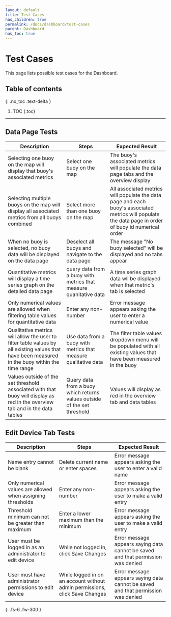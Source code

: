 ```yaml
---  
layout: default  
title: Test Cases
has_children: true  
permalink: /docs/dashboard/test-cases  
parent: Dashboard  
has_toc: true
---  
```


# Test Cases

This page lists possible test cases for the Dashboard.

## Table of contents
{: .no_toc .text-delta }

1. TOC
{:toc}

---

## Data Page Tests

| Description      | Steps | Expected Result |
| ----------- | ----------- | ----------- |
| Selecting one buoy on the map will display that buoy's associated metrics | Select one buoy on the map | The buoy's associated metrics will populate the data page tabs and the overview display |
| Selecting multiple buoys on the map will display all associated metrics from all buoys combined | Select more than one buoy on the map | All associated metrics will populate the data page and each buoy's associated metrics will populate the data page in order of buoy id numerical order |
| When no buoy is selected, no buoy data will be displayed on the data page | Deselect all buoys and navigate to the data page | The message "No buoy selected" will be displayed and no tabs appear |
| Quantitative metrics will display a time series graph on the detailed data page | query data from a buoy with metrics that measure quanitative data | A time series graph data wll be displayed when that metric's tab is selected |
| Only numerical values are allowed when filtering table values for quantitative data | Enter any non-number | Error message appears asking the user to enter a numerical value |
| Qualitative metrics will allow the user to filter table values by all existing values that have been measured in the buoy within the time range | Use data from a buoy with metrics that measure qualitative data | The filter table values dropdown menu will be populated with all existing values that have been measured in the buoy |
| Values outside of the set threshold associated with that buoy will display as red in the overview tab and in the data tables | Query data from a buoy which returns values outside of the set threshold | Values will display as red in the overview tab and data tables |

## Edit Device Tab Tests

| Description      | Steps | Expected Result |
| ----------- | ----------- | ----------- |
| Name entry cannot be blank | Delete current name or enter spaces | Error message appears asking the user to enter a valid name |
| Only numerical values are allowed when assigning thresholds | Enter any non-number | Error message appears asking the user to make a valid entry |
| Threshold minimum can not be greater than maximum | Enter a lower maximum than the minimum |  Error message appears asking the user to make a valid entry |
| User must be logged in as an administrator to edit device | While not logged in, click Save Changes | Error message appears saying data cannot be saved and that permission was denied |
| User must have administrator permissions to edit device | While logged in on an account without admin permissions, click Save Changes | Error message appears saying data cannot be saved and that permission was denied |

{: .fs-6 .fw-300 }